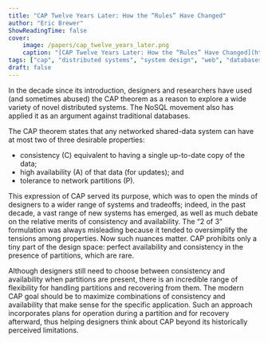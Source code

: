 ```yaml
---
title: "CAP Twelve Years Later: How the “Rules” Have Changed"
author: "Eric Brewer"
ShowReadingTime: false
cover:
    image: /papers/cap_twelve_years_later.png
    caption: "[CAP Twelve Years Later: How the “Rules” Have Changed](https://ieeexplore.ieee.org/document/6133253)"
tags: ["cap", "distributed systems", "system design", "web", "databases"]
draft: false
---
```


In the decade since its introduction, designers and researchers have used (and
sometimes abused) the CAP theorem as a reason to explore a wide variety of novel
distributed systems. The NoSQL movement also has applied it as an argument against
traditional databases.

The CAP theorem states that any networked shared-data system can have at most two
of three desirable properties:

* consistency (C) equivalent to having a single up-to-date
copy of the data;
* high availability (A) of that data (for updates); and
* tolerance to network partitions (P).

This expression of CAP served its purpose, which was to open the minds of designers
to a wider range of systems and tradeoffs; indeed, in the past decade, a vast range
of new systems has emerged, as well as much debate on the relative merits of consistency
and availability. The “2 of 3” formulation was always misleading because it tended to
oversimplify the tensions among properties. Now such nuances matter. CAP prohibits
only a tiny part of the design space: perfect availability and consistency in the presence
of partitions, which are rare.

Although designers still need to choose between consistency and availability when
partitions are present, there is an incredible range of flexibility for handling
partitions and recovering from them. The modern CAP goal should be to maximize
combinations of consistency and availability that make sense for the specific
application. Such an approach incorporates plans for operation during a partition
and for recovery afterward, thus helping designers think about CAP beyond its
historically perceived limitations.
